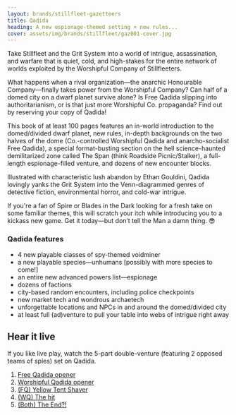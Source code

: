 ```yaml
---
layout: brands/stillfleet-gazetteers
title: Qadida
heading: A new espionage-themed setting + new rules...
cover: assets/img/brands/stillfleet/gaz001-cover.jpg
---
```


Take Stillfleet and the Grit System into a world of intrigue, assassination, and warfare that is quiet, cold, and high-stakes for the entire network of worlds exploited by the Worshipful Company of Stillfleeters.

What happens when a rival organization—the anarchic Honourable Company—finally takes power from the Worshipful Company? Can half of a domed city on a dwarf planet survive alone? Is Free Qadida slipping into authoritarianism, or is that just more Worshipful Co. propaganda? Find out by reserving your copy of Qadida!

This book of at least 100 pages features an in-world introduction to the domed/divided dwarf planet, new rules, in-depth backgrounds on the two halves of the dome (Co.-controlled Worshipful Qadida and anarcho-socialist Free Qadida), a special format-busting section on the hell science-haunted demilitarized zone called The Span (think Roadside Picnic/Stalker), a full-length espionage-filled venture, and dozens of new encounter blocks.

Illustrated with characteristic lush abandon by Ethan Gouldini, Qadida lovingly yanks the Grit System into the Venn-diagrammed genres of detective fiction, environmental horror, and cold-war intrigue.

If you're a fan of Spire or Blades in the Dark looking for a fresh take on some familiar themes, this will scratch your itch while introducing you to a kickass new game. Get it today—but don’t tell the Man a damn thing. 😎

### Qadida features

- 4 new playable classes of spy-themed voidminer
- a new playable species—unhumans [possibly with more species to come!]
- an entire new advanced powers list—espionage
- dozens of factions
- city-based random encounters, including police checkpoints
- new market tech and wondrous archaetech
- unforgettable locations and NPCs in and around the domed/divided city
- at least full (ad)venture to pull your table into webs of intrigue right away

## Hear it live

If you like live play, watch the 5-part double-venture (featuring 2 opposed teams of spies) set on Qadida.

1. [Free Qadida opener](https://www.youtube.com/watch?v=hZDylMoW7_w)
2. [Worshipful Qadida opener](https://www.youtube.com/watch?v=K9RXVrVgbgE)
3. [(FQ) Yellow Tent Shaver](https://www.youtube.com/watch?v=uGXv6FJMbsM)
4. [(WQ) The hit](https://www.youtube.com/watch?v=GA4_C8d3Ces)
5. [(Both) The End?!](https://www.youtube.com/watch?v=x7IWiIbP_i0)